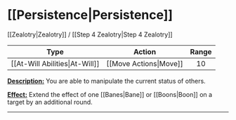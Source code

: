 # [[Persistence|Persistence]]
[[Zealotry|Zealotry]] / [[Step 4 Zealotry|Step 4 Zealotry]]

| Type | Action | Range |
| --- | --- | :---: | 
| [[At-Will Abilities\|At-Will]] | [[Move Actions\|Move]] | 10 |
<u>**Description:**</u> You are able to manipulate the current status of others.

<u>**Effect:**</u> Extend the effect of one [[Banes|Bane]] or [[Boons|Boon]] on a target by an additional round.

---